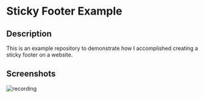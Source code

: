 # Sticky Footer Example

## Description

This is an example repository to demonstrate how I accomplished creating a sticky footer on a website.

## Screenshots

![recording](https://github.com/devriet/angular-sticky-footer./markdown-screenshots/recording.gif)